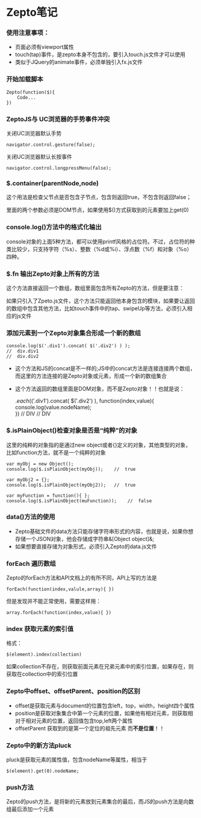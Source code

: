 # Zepto笔记

### 使用注意事项：
- 页面必须有viewport属性
- touch(tap)事件，是zepto本身不包含的，要引入touch.js文件才可以使用
- 类似于JQuery的animate事件，必须单独引入fx.js文件

### 开始加载脚本
````
Zepto(function($){
    Code...
})
````

### ZeptoJS与 UC浏览器的手势事件冲突
关闭UC浏览器默认手势
````
navigator.control.gesture(false);
````
关闭UC浏览器默认长按事件
````
navigator.control.longpressMenu(false);
````

### $.container(parentNode,node)
这个用法是检查父节点是否包含子节点，包含则返回true，不包含则返回false；

里面的两个参数必须是DOM节点，如果使用$()方式获取到的元素要加上get(0)

### console.log()方法中的格式化输出
console对象的上面5种方法，都可以使用printf风格的占位符。不过，占位符的种类比较少，只支持字符（%s）、整数（%d或%i）、浮点数（%f）和对象（%o）四种。

### $.fn 输出Zepto对象上所有的方法
这个方法直接返回一个数组，数组里面包含所有Zepto的方法，但是要注意：

如果只引入了Zpeto.js文件，这个方法只能返回他本身包含的模块，如果要让返回的数组中包含其他方法，比如touch事件中的tap、swipeUp等方法，必须引入相应的js文件

### 添加元素到一个Zepto对象集合形成一个新的数组
    console.log($('.div1').concat( $('.div2') ) );
    //  div.div1
    //  div.div2
- 这个方法和JS的concat是不一样的;JS中的concat方法是连接连接两个数组，而这里的方法连接的是Zepto对象或元素，形成一个新的数组集合
- 这个方法返回的数组里面是DOM对象，而不是Zepto对象！！也就是说：


    $.each($('.div1').concat( $('.div2') ), function(index,value){
        console.log(value.nodeName);            
    })
    //  DIV
    //  DIV 


### $.isPlainObject()检查对象是否是“纯粹”的对象
这里的纯粹的对象指的是通过new object或者{}定义的对象，其他类型的对象，比如function方法，就不是一个纯粹的对象

    var myObj = new Object();
    console.log($.isPlainObject(myObj));    //  true
    
    var myObj2 = {};
    console.log($.isPlainObject(myObj2));   //  true
    
    var myFunction = function(){ };
    console.log($.isPlainObject(muFunction));    //  false


### data()方法的使用
- Zepto基础文件的data方法只能存储字符串形式的内容，也就是说，如果你想存储一个JSON对象，他会存储成字符串&[Object object]&;
- 如果想要直接存储为对象形式，必须引入Zepto的data.js文件

### forEach 遍历数组
Zepto的forEach方法和API文档上的有所不同，API上写的方法是
    
    forEach(function(index,valule,array){ })

但是发现并不能正常使用，需要这样用：

    array.forEach(function(index,value){ })

### index 获取元素的索引值
格式：

    $(element).index(collection)
如果collection不存在，则获取前面元素在兄弟元素中的索引位置，如果存在，则获取在collection中的索引位置

### Zepto中offset、offsetParent、position的区别
- offset是获取元素与document的位置包含left，top，width，height四个属性
- position是获取对象集合中第一个元素的位置，如果他有相对元素，则获取相对于相对元素的位置，返回值包含top,left两个属性
- offsetParent 获取到的是第一个定位的祖先元素 而**不是位置**！！


### Zepto中的新方法pluck
pluck是获取元素的属性值，包含nodeName等属性，相当于
    
    $(element).get(0).nodeName;

### push方法
Zepto的push方法，是将新的元素放到元素集合的最后，而JS的push方法是向数组最后添加一个元素